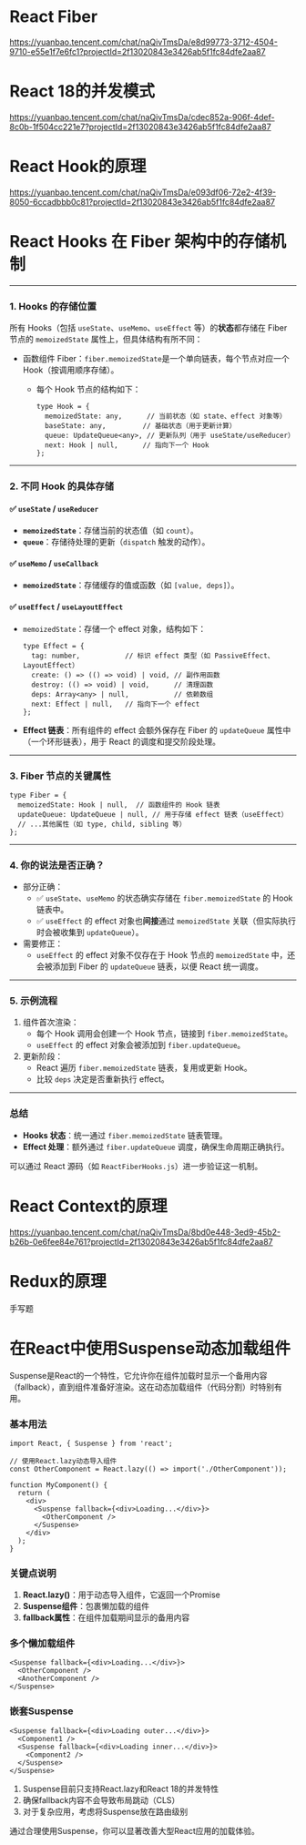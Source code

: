 # React Fiber

https://yuanbao.tencent.com/chat/naQivTmsDa/e8d99773-3712-4504-9710-e55e1f7e6fc1?projectId=2f13020843e3426ab5f1fc84dfe2aa87

# React 18的并发模式

https://yuanbao.tencent.com/chat/naQivTmsDa/cdec852a-906f-4def-8c0b-1f504cc221e7?projectId=2f13020843e3426ab5f1fc84dfe2aa87

# React Hook的原理

https://yuanbao.tencent.com/chat/naQivTmsDa/e093df06-72e2-4f39-8050-6ccadbbb0c81?projectId=2f13020843e3426ab5f1fc84dfe2aa87

# React Hooks 在 Fiber 架构中的存储机制

------

### 1. **Hooks 的存储位置**

所有 Hooks（包括 `useState`、`useMemo`、`useEffect` 等）的**状态**都存储在 Fiber 节点的 `memoizedState` 属性上，但具体结构有所不同：

- 函数组件 Fiber：`fiber.memoizedState`是一个单向链表，每个节点对应一个 Hook（按调用顺序存储）。

  - 每个 Hook 节点的结构如下：

    ```
    type Hook = {
      memoizedState: any,      // 当前状态（如 state、effect 对象等）
      baseState: any,         // 基础状态（用于更新计算）
      queue: UpdateQueue<any>, // 更新队列（用于 useState/useReducer）
      next: Hook | null,      // 指向下一个 Hook
    };
    ```

------

### 2. **不同 Hook 的具体存储**

#### ✅ `useState` / `useReducer`

- **`memoizedState`**：存储当前的状态值（如 `count`）。
- **`queue`**：存储待处理的更新（`dispatch` 触发的动作）。

#### ✅ `useMemo` / `useCallback`

- **`memoizedState`**：存储缓存的值或函数（如 `[value, deps]`）。

#### ✅ `useEffect` / `useLayoutEffect`

- `memoizedState`：存储一个 effect 对象，结构如下：

  ```
  type Effect = {
    tag: number,           // 标识 effect 类型（如 PassiveEffect、LayoutEffect）
    create: () => (() => void) | void, // 副作用函数
    destroy: (() => void) | void,      // 清理函数
    deps: Array<any> | null,           // 依赖数组
    next: Effect | null,   // 指向下一个 effect
  };
  ```

- **Effect 链表**：所有组件的 effect 会额外保存在 Fiber 的 `updateQueue` 属性中（一个环形链表），用于 React 的调度和提交阶段处理。

------

### 3. **Fiber 节点的关键属性**

```
type Fiber = {
  memoizedState: Hook | null,  // 函数组件的 Hook 链表
  updateQueue: UpdateQueue | null, // 用于存储 effect 链表（useEffect）
  // ...其他属性（如 type, child, sibling 等）
};
```

------

### 4. **你的说法是否正确？**

- 部分正确：
  - ✅ `useState`、`useMemo` 的状态确实存储在 `fiber.memoizedState` 的 Hook 链表中。
  - ✅ `useEffect` 的 effect 对象也**间接**通过 `memoizedState` 关联（但实际执行时会被收集到 `updateQueue`）。
- 需要修正：
  - `useEffect` 的 effect 对象不仅存在于 Hook 节点的 `memoizedState` 中，还会被添加到 Fiber 的 `updateQueue` 链表，以便 React 统一调度。

------

### 5. **示例流程**

1. 组件首次渲染：
   - 每个 Hook 调用会创建一个 Hook 节点，链接到 `fiber.memoizedState`。
   - `useEffect` 的 effect 对象会被添加到 `fiber.updateQueue`。
2. 更新阶段：
   - React 遍历 `fiber.memoizedState` 链表，复用或更新 Hook。
   - 比较 `deps` 决定是否重新执行 effect。

------

### 总结

- **Hooks 状态**：统一通过 `fiber.memoizedState` 链表管理。
- **Effect 处理**：额外通过 `fiber.updateQueue` 调度，确保生命周期正确执行。

可以通过 React 源码（如 `ReactFiberHooks.js`）进一步验证这一机制。

# React Context的原理

https://yuanbao.tencent.com/chat/naQivTmsDa/8bd0e448-3ed9-45b2-b26b-0e6fee84e761?projectId=2f13020843e3426ab5f1fc84dfe2aa87

# Redux的原理

手写题

# 在React中使用Suspense动态加载组件

Suspense是React的一个特性，它允许你在组件加载时显示一个备用内容（fallback），直到组件准备好渲染。这在动态加载组件（代码分割）时特别有用。

### 基本用法

```
import React, { Suspense } from 'react';

// 使用React.lazy动态导入组件
const OtherComponent = React.lazy(() => import('./OtherComponent'));

function MyComponent() {
  return (
    <div>
      <Suspense fallback={<div>Loading...</div>}>
        <OtherComponent />
      </Suspense>
    </div>
  );
}
```

### 关键点说明

1. **React.lazy()**：用于动态导入组件，它返回一个Promise
2. **Suspense组件**：包裹懒加载的组件
3. **fallback属性**：在组件加载期间显示的备用内容

### 多个懒加载组件

```
<Suspense fallback={<div>Loading...</div>}>
  <OtherComponent />
  <AnotherComponent />
</Suspense>
```

### 嵌套Suspense

```
<Suspense fallback={<div>Loading outer...</div>}>
  <Component1 />
  <Suspense fallback={<div>Loading inner...</div>}>
    <Component2 />
  </Suspense>
</Suspense>
```

1. Suspense目前只支持React.lazy和React 18的并发特性
2. 确保fallback内容不会导致布局跳动（CLS）
3. 对于复杂应用，考虑将Suspense放在路由级别

通过合理使用Suspense，你可以显著改善大型React应用的加载体验。
